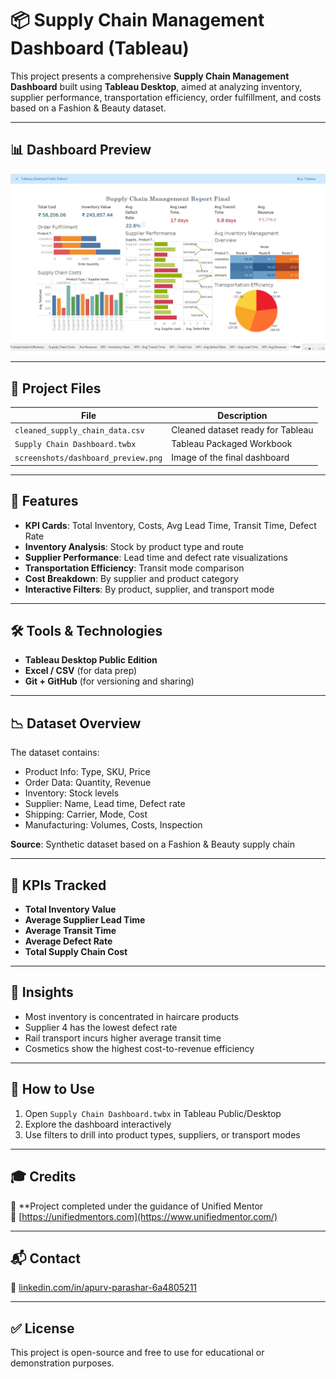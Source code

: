 # 📦 Supply Chain Management Dashboard (Tableau)

This project presents a comprehensive **Supply Chain Management Dashboard** built using **Tableau Desktop**, aimed at analyzing inventory, supplier performance, transportation efficiency, order fulfillment, and costs based on a Fashion & Beauty dataset.

---

## 📊 Dashboard Preview

![Dashboard Screenshot](https://github.com/Apurv-8121/supply-chain-dashboard/blob/main/6.png)


---

## 📁 Project Files

| File                             | Description                             |
|----------------------------------|-----------------------------------------|
| `cleaned_supply_chain_data.csv`  | Cleaned dataset ready for Tableau       |
| `Supply Chain Dashboard.twbx`    | Tableau Packaged Workbook               |
| `screenshots/dashboard_preview.png` | Image of the final dashboard         |

---

## 🚀 Features

- **KPI Cards**: Total Inventory, Costs, Avg Lead Time, Transit Time, Defect Rate
- **Inventory Analysis**: Stock by product type and route
- **Supplier Performance**: Lead time and defect rate visualizations
- **Transportation Efficiency**: Transit mode comparison
- **Cost Breakdown**: By supplier and product category
- **Interactive Filters**: By product, supplier, and transport mode

---

## 🛠️ Tools & Technologies

- **Tableau Desktop Public Edition**
- **Excel / CSV** (for data prep)
- **Git + GitHub** (for versioning and sharing)

---

## 📉 Dataset Overview

The dataset contains:
- Product Info: Type, SKU, Price
- Order Data: Quantity, Revenue
- Inventory: Stock levels
- Supplier: Name, Lead time, Defect rate
- Shipping: Carrier, Mode, Cost
- Manufacturing: Volumes, Costs, Inspection

**Source**: Synthetic dataset based on a Fashion & Beauty supply chain

---

## 📌 KPIs Tracked

- **Total Inventory Value**
- **Average Supplier Lead Time**
- **Average Transit Time**
- **Average Defect Rate**
- **Total Supply Chain Cost**

---

## 🧠 Insights

- Most inventory is concentrated in haircare products
- Supplier 4 has the lowest defect rate
- Rail transport incurs higher average transit time
- Cosmetics show the highest cost-to-revenue efficiency

---

## 📎 How to Use

1. Open `Supply Chain Dashboard.twbx` in Tableau Public/Desktop
2. Explore the dashboard interactively
3. Use filters to drill into product types, suppliers, or transport modes

---

## 🎓 Credits

📌 **Project completed under the guidance of Unified Mentor   
🔗 [https://unifiedmentors.com](https://www.unifiedmentor.com/)

---

## 📬 Contact

🔗 [linkedin.com/in/apurv-parashar-6a4805211](https://www.linkedin.com/in/apurv-parashar-6a4805211/)

---

## ✅ License

This project is open-source and free to use for educational or demonstration purposes.
